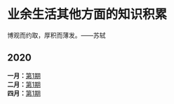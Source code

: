 # 业余生活其他方面的知识积累
博观而约取，厚积而薄发。——苏轼
## 2020
**一月：**[第1期](https://github.com/jingfeidi/jingfeidi.github.io/blob/master/Water-drops-on-stone/202001.md)<br>
**二月：**[第1期](https://github.com/jingfeidi/jingfeidi.github.io/blob/master/Water-drops-on-stone/202002.md)<br>
**四月：**[第1期](https://github.com/jingfeidi/jingfeidi.github.io/blob/master/Water-drops-on-stone/202004.md)<br>
